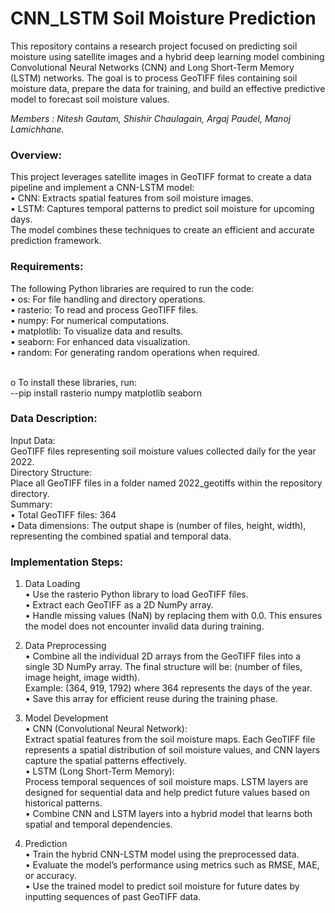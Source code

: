 <h1>CNN_LSTM Soil Moisture Prediction</h1>

This repository contains a research project focused on predicting soil moisture using satellite images and a hybrid deep learning model combining Convolutional Neural Networks (CNN) and Long Short-Term Memory (LSTM) networks. The goal is to process GeoTIFF files containing soil moisture data, prepare the data for training, and build an effective predictive model to forecast soil moisture values.</br> 

<i>Members : Nitesh Gautam, Shishir Chaulagain, Argaj Paudel, Manoj Lamichhane.</i></br> 

<h3>Overview:</h3>
This project leverages satellite images in GeoTIFF format to create a data pipeline and implement a CNN-LSTM model:</br> 
•	CNN: Extracts spatial features from soil moisture images.</br> 
•	LSTM: Captures temporal patterns to predict soil moisture for upcoming days.</br> 
The model combines these techniques to create an efficient and accurate prediction framework.</br> 


<h3>Requirements:</h3>
The following Python libraries are required to run the code:</br> 
•	os: For file handling and directory operations.</br> 
•	rasterio: To read and process GeoTIFF files.</br> 
•	numpy: For numerical computations.</br> 
•	matplotlib: To visualize data and results.</br> 
•	seaborn: For enhanced data visualization.</br> 
•	random: For generating random operations when required.</br> </br> 

o	To install these libraries, run:</br> 
--pip install rasterio numpy matplotlib seaborn</br> 

<h3>Data Description:</h3>
Input Data:</br> 
GeoTIFF files representing soil moisture values collected daily for the year 2022.</br> 
Directory Structure:</br> 
Place all GeoTIFF files in a folder named 2022_geotiffs within the repository directory.</br> 
Summary:</br> 
•	Total GeoTIFF files: 364</br> 
•	Data dimensions: The output shape is (number of files, height, width), representing the combined spatial and temporal data.</br> 



<h3>Implementation Steps:</h3>

1. Data Loading</br> 
•	Use the rasterio Python library to load GeoTIFF files.</br> 
•	Extract each GeoTIFF as a 2D NumPy array.</br> 
•	Handle missing values (NaN) by replacing them with 0.0. This ensures the model does not encounter invalid data during training.</br> 

3. Data Preprocessing</br> 
•	Combine all the individual 2D arrays from the GeoTIFF files into a single 3D NumPy array. The final structure will be: (number of files, image height, image width).</br> 
  Example: (364, 919, 1792) where 364 represents the days of the year.</br> 
•	Save this array for efficient reuse during the training phase.</br> 

4. Model Development</br> 
•	CNN (Convolutional Neural Network):</br> 
Extract spatial features from the soil moisture maps. Each GeoTIFF file represents a spatial distribution of soil moisture values, and CNN layers capture the spatial patterns effectively.</br> 
•	LSTM (Long Short-Term Memory):</br> 
Process temporal sequences of soil moisture maps. LSTM layers are designed for sequential data and help predict future values based on historical patterns.</br> 
•	Combine CNN and LSTM layers into a hybrid model that learns both spatial and temporal dependencies.</br> 

5. Prediction</br> 
•	Train the hybrid CNN-LSTM model using the preprocessed data.</br> 
•	Evaluate the model’s performance using metrics such as RMSE, MAE, or accuracy.</br> 
•	Use the trained model to predict soil moisture for future dates by inputting sequences of past GeoTIFF data.</br> 
